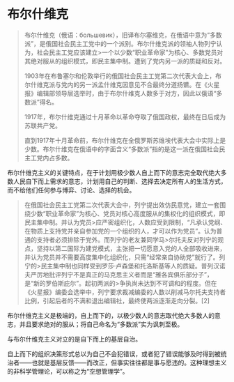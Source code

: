 # 布尔什维克

>布尔什维克（俄语：большевик），旧译布尔塞维克，在俄语中意为“多数派”，是俄国社会民主工党中的一个派别。布尔什维克派的领袖人物列宁认为，社会民主工党应该建立>一个以少数“职业革命家”为核心、多数党员对其绝对服从的组织模式，即民主集中制。遭到了党内另一派的质疑和反对。
>
>1903年在布鲁塞尔和伦敦举行的俄国社会民主工党第二次代表大会上，布尔什维克派与党内的另一派孟什维克因意见不合最终分道扬镳。在《火星报》编辑部领导层选举时，由于布尔什维克人数多于对方，因此以俄语“多数派”得名。
>
>1917年，布尔什维克通过十月革命以革命夺取了俄国政权，最终在日后成为苏联共产党。
>
>直到1917年十月革命前，布尔什维克在全俄罗斯苏维埃代表大会中实际上是少数。布尔什维克在俄语中的字面含义“多数派”指的是这一派在俄国社会民主工党内占多数。

布尔什维克主义的关键特点，在于计划用极少数人自上而下的意志完全取代绝大多数人民自下而上需求的意志，计划用自己的判断、选择去决定所有人的生活方式，而不给他们任何参与博弈、讨论、选择的机会。

>在俄国社会民主工党第二次代表大会中，列宁提出效仿民意党，建立一套围绕少数“职业革命家”为核心、党员对核心高度服从的集权化的组织模式，即民主集中制。并认为党员>应严密组织化，人数应受到限制，“凡承认党纲、在物质上支持党并亲自参加党的一个组织的人，才可以作为党员”。认为普通的支持者必须排除于党外。而列宁的老友兼同学马>尔托夫反对列宁的观点，坚持以第二国际为建党模式，主张把一切愿意入党的人全部吸收进来，并认为党员并不需要高度集中化组织化，只需“经常亲自协助党”就行了。列宁的>民主集中制也同样受到罗莎·卢森堡和托洛斯基等人的质疑。普列汉诺夫严厉地批评列宁不是真正的马克思主义者而是“雅各宾俱乐部分子”，是“新的罗伯斯庇尔”。起初两派的>争执尚未达到不可调和的程度。但在《火星报》编委会选举中，列宁要求裁减编委的人数以削减马尔托夫支持者比例，引起后者的不满和退出编辑社，最终使两派逐渐走向分裂。[2]

布尔什维克主义是极端的，自上而下的，以极少数人的意志取代绝大多数人的意志，并且要求绝对的服从；将自己命名为“多数派”实为讽刺至极。

与布尔什维克主义对立的是自下而上的基层自治。

自上而下的组织决策形式总以为自己不会犯错误，或者犯了错误能够及时得到被统治者——也就是基层反馈——而改正，但事实往往都是事与愿违的。这种理想主义的非科学管理论，可以称之为“空想管理学”。
